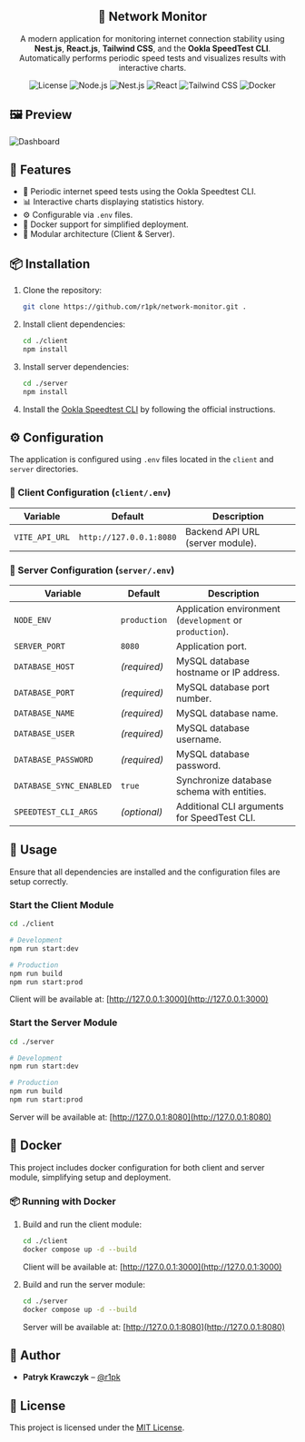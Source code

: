 <div align="center">
  <h2>📡 Network Monitor</h2>
  <p>
    A modern application for monitoring internet connection stability using <strong>Nest.js</strong>, <strong>React.js</strong>, <strong>Tailwind CSS</strong>, and the <strong>Ookla SpeedTest CLI</strong>.
    <br />
    Automatically performs periodic speed tests and visualizes results with interactive charts.
  </p>
  
  <p>
    <img alt="License" src="https://img.shields.io/badge/License-MIT-green.svg" />
    <img alt="Node.js" src="https://img.shields.io/badge/Node.js-24.7-brightgreen" />
    <img alt="Nest.js" src="https://img.shields.io/badge/NestJS-%E2%9D%A4-red" />
    <img alt="React" src="https://img.shields.io/badge/React-19-blue" />
    <img alt="Tailwind CSS" src="https://img.shields.io/badge/TailwindCSS-4.1-38bdf8" />
    <img alt="Docker" src="https://img.shields.io/badge/Docker-Supported-blue" />
  </p>
</div>

## 🖼️ Preview

![Dashboard](https://i.imgur.com/yHszWZA.png)

## 🚀 Features

- 🔁 Periodic internet speed tests using the Ookla Speedtest CLI.
- 📊 Interactive charts displaying statistics history.
- ⚙️ Configurable via `.env` files.
- 🐳 Docker support for simplified deployment.
- 🧩 Modular architecture (Client & Server).

## 📦 Installation

1. Clone the repository:

   ```bash
   git clone https://github.com/r1pk/network-monitor.git .
   ```

2. Install client dependencies:

   ```bash
   cd ./client
   npm install
   ```

3. Install server dependencies:

   ```bash
   cd ./server
   npm install
   ```

4. Install the [Ookla Speedtest CLI](https://www.speedtest.net/apps/cli) by following the official instructions.

## ⚙️ Configuration

The application is configured using `.env` files located in the `client` and `server` directories.

### 📁 Client Configuration (`client/.env`)

| Variable       | Default                 | Description                      |
| -------------- | ----------------------- | -------------------------------- |
| `VITE_API_URL` | `http://127.0.0.1:8080` | Backend API URL (server module). |

### 📁 Server Configuration (`server/.env`)

| Variable                | Default      | Description                                              |
| ----------------------- | ------------ | -------------------------------------------------------- |
| `NODE_ENV`              | `production` | Application environment (`development` or `production`). |
| `SERVER_PORT`           | `8080`       | Application port.                                        |
| `DATABASE_HOST`         | _(required)_ | MySQL database hostname or IP address.                   |
| `DATABASE_PORT`         | _(required)_ | MySQL database port number.                              |
| `DATABASE_NAME`         | _(required)_ | MySQL database name.                                     |
| `DATABASE_USER`         | _(required)_ | MySQL database username.                                 |
| `DATABASE_PASSWORD`     | _(required)_ | MySQL database password.                                 |
| `DATABASE_SYNC_ENABLED` | `true`       | Synchronize database schema with entities.               |
| `SPEEDTEST_CLI_ARGS`    | _(optional)_ | Additional CLI arguments for SpeedTest CLI.              |

## 🧪 Usage

Ensure that all dependencies are installed and the configuration files are setup correctly.

### Start the Client Module

```bash
cd ./client

# Development
npm run start:dev

# Production
npm run build
npm run start:prod
```

Client will be available at: [http://127.0.0.1:3000](http://127.0.0.1:3000)

### Start the Server Module

```bash
cd ./server

# Development
npm run start:dev

# Production
npm run build
npm run start:prod
```

Server will be available at: [http://127.0.0.1:8080](http://127.0.0.1:8080)

## 🐳 Docker

This project includes docker configuration for both client and server module, simplifying setup and deployment.

### 📦 Running with Docker

1. Build and run the client module:

   ```bash
   cd ./client
   docker compose up -d --build
   ```

   Client will be available at: [http://127.0.0.1:3000](http://127.0.0.1:3000)

2. Build and run the server module:

   ```bash
   cd ./server
   docker compose up -d --build
   ```

   Server will be available at: [http://127.0.0.1:8080](http://127.0.0.1:8080)

## 👤 Author

- **Patryk Krawczyk** – [@r1pk](https://github.com/r1pk)

## 📄 License

This project is licensed under the [MIT License](LICENSE.md).
